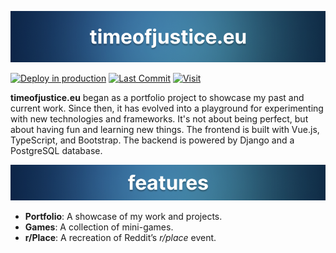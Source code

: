 ![Title of the project](.github/images/title.png)

[![Deploy in production](https://github.com/TimeofJustice/timeofjustice.eu/actions/workflows/deploy-release.yaml/badge.svg)](https://github.com/TimeofJustice/timeofjustice.eu/actions/workflows/deploy-release.yaml)
[![Last Commit](https://badgen.net/github/last-commit/timeofjustice/timeofjustice.eu)](https://timeofjustice.eu)
[![Visit](https://badgen.net/badge/visit%20now/timeofjustice.eu/blue)](https://timeofjustice.eu)

**timeofjustice.eu** began as a portfolio project to showcase my past and current work.
Since then, it has evolved into a playground for experimenting with new technologies and frameworks.
It's not about being perfect, but about having fun and learning new things.
The frontend is built with Vue.js, TypeScript, and Bootstrap.
The backend is powered by Django and a PostgreSQL database.

![Features of the project](.github/images/features.png)

- **Portfolio**: A showcase of my work and projects.
- **Games**: A collection of mini-games.
- **r/Place**: A recreation of Reddit’s *r/place* event.
